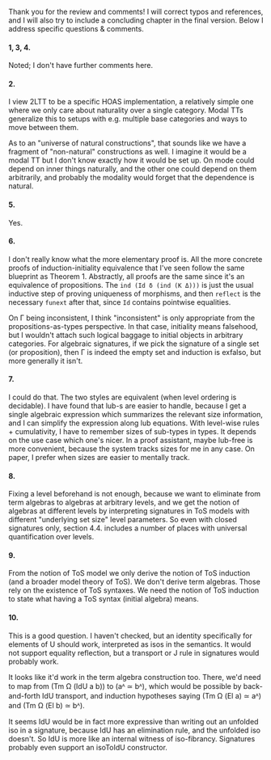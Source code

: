 
Thank you for the review and comments! I will correct typos and references, and
I will also try to include a concluding chapter in the final version. Below I
address specific questions & comments.

#### 1, 3, 4.

Noted; I don't have further comments here.

#### 2.

I view 2LTT to be a specific HOAS implementation, a relatively simple one where
we only care about naturality over a single category. Modal TTs generalize this
to setups with e.g. multiple base categories and ways to move between them.

As to an "universe of natural constructions", that sounds like we have a
fragment of "non-natural" constructions as well. I imagine it would be a modal
TT but I don't know exactly how it would be set up. On mode could depend on
inner things naturally, and the other one could depend on them arbitrarily, and
probably the modality would forget that the dependence is natural.

#### 5.

Yes.

#### 6.

I don't really know what the more elementary proof is. All the more concrete
proofs of induction-initiality equivalence that I've seen follow the same
blueprint as Theorem 1. Abstractly, all proofs are the same since it's an
equivalence of propositions. The `ind (Id δ (ind (K Δ)))` is just the usual
inductive step of proving uniqueness of morphisms, and then `reflect` is the
necessary `funext` after that, since `Id` contains pointwise equalities.

On Γ being inconsistent, I think "inconsistent" is only appropriate from the
propositions-as-types perspective. In that case, initiality means falsehood, but
I wouldn't attach such logical baggage to initial objects in arbitrary
categories.  For algebraic signatures, if we pick the signature of a single set
(or proposition), then Γ is indeed the empty set and induction is exfalso, but
more generally it isn't.

#### 7.

I could do that. The two styles are equivalent (when level ordering is
decidable). I have found that lub-s are easier to handle, because I get a single
algebraic expression which summarizes the relevant size information, and I can
simplify the expression along lub equations. With level-wise rules +
cumulativity, I have to remember sizes of sub-types in types. It depends on the
use case which one's nicer. In a proof assistant, maybe lub-free is more
convenient, because the system tracks sizes for me in any case. On paper, I
prefer when sizes are easier to mentally track.

#### 8.

Fixing a level beforehand is not enough, because we want to eliminate from term
algebras to algebras at arbitrary levels, and we get the notion of algebras at
different levels by interpreting signatures in ToS models with different
"underlying set size" level parameters. So even with closed signatures only,
section 4.4. includes a number of places with universal quantification over
levels.

#### 9.

From the notion of ToS model we only derive the notion of ToS induction (and a
broader model theory of ToS). We don't derive term algebras. Those rely on the
existence of ToS syntaxes. We need the notion of ToS induction to state what
having a ToS syntax (initial algebra) means.

#### 10.

This is a good question. I haven't checked, but an identity specifically for
elements of U should work, interpreted as isos in the semantics. It would not
support equality reflection, but a transport or J rule in signatures would
probably work.

It looks like it'd work in the term algebra construction too. There, we'd need
to map from (Tm Ω (IdU a b)) to (aᴬ ≃ bᴬ), which would be possible by
back-and-forth IdU transport, and induction hypotheses saying (Tm Ω (El a) ≃ aᴬ)
and (Tm Ω (El b) ≃ bᴬ).

It seems IdU would be in fact more expressive than writing out an unfolded iso
in a signature, because IdU has an elimination rule, and the unfolded iso
doesn't. So IdU is more like an internal witness of iso-fibrancy. Signatures
probably even support an isoToIdU constructor.
